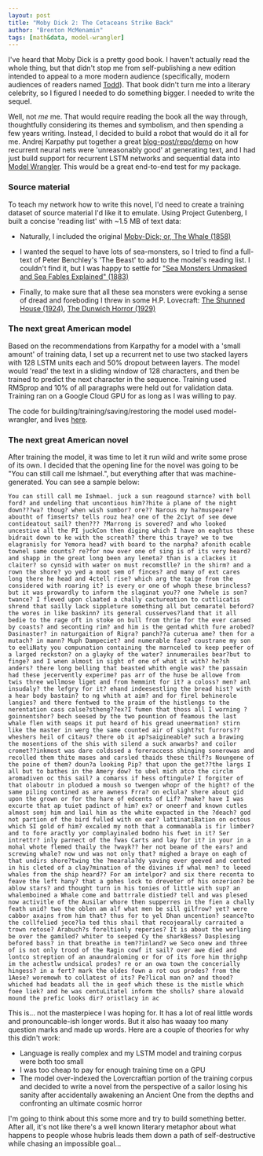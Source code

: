 ```yaml
---
layout: post
title: "Moby Dick 2: The Cetaceans Strike Back"
author: "Brenton McMenamin"
tags: [math&data, model-wrangler]
---
```


I've heard that Moby Dick is a pretty good book. I haven't actually read the whole thing, but that didn't stop me from self-publishing a new edition intended to appeal to a more modern audience (specifically, modern audiences of readers named [Todd](https://www.amazon.com/Moby-Dick-Todd-Herman-Melville/dp/1539665054)). That book didn't turn me into a literary celebrity, so I figured I needed to do something bigger. I needed to write the sequel.

Well, not *me* me. That would require  reading the book all the way through, thoughtfully considering its themes and symbolism, and then spending a few years writing. Instead, I decided to build a robot that would do it all for me. Andrej Karpathy put together a great [blog-post/repo/demo](http://karpathy.github.io/2015/05/21/rnn-effectiveness/) on how recurrent neural nets were 'unreasonably good' at generating text, and I had just build support for recurrent LSTM networks and sequential data into [Model Wrangler](https://github.com/bmcmenamin/model_wrangler). This would be a great end-to-end test for my package.


### Source material

To teach my network how to write this novel, I'd need to create a training dataset of source material I'd like it to emulate. Using Project Gutenberg, I built a concise 'reading list' with ~1.5 MB of text data:

* Naturally, I included the original [Moby-Dick; or, The Whale (1858)](https://www.gutenberg.org/files/2701/2701-0.txt)

* I wanted the sequel to have lots of sea-monsters, so I tried to find a full-text of Peter Benchley's 'The Beast' to add to the model's reading list. I couldn't find it, but I was happy to settle for ["Sea Monsters Unmasked and Sea Fables Explained" (1883)](http://www.gutenberg.org/cache/epub/36677/pg36677.txt)

* Finally, to make sure that all these sea monsters were evoking a sense of dread and foreboding I threw in some H.P. Lovecraft: [The Shunned House (1924)](http://www.gutenberg.org/cache/epub/31469/pg31469.txt), [The Dunwich Horror (1929)](http://www.gutenberg.org/cache/epub/50133/pg50133.txt)


### The next great American model

Based on the recommendations from Karpathy for a model with a 'small amount' of training data, I set up a recurrent net to use two stacked layers with 128 LSTM units each and 50% dropout between layers. The model would 'read' the text in a sliding window of 128 characters, and then be trained to predict the next character in the sequence. Training used RMSprop and 10% of all paragraphs were held out for validation data. Training ran on a Google Cloud GPU for as long as I was willing to pay.

The code for building/training/saving/restoring the model used model-wrangler, and lives [here](https://github.com/bmcmenamin/sundries/blob/master/moby_sequel/build_train_model.py).


### The next great American novel

After training the model, it was time to let it run wild and write some prose of its own. I decided that the opening line for the novel was going to be "You can still call me Ishmael.", but everything after that was machine-generated. You can see a sample below:

```
You can still call me Ishmael. juck a sun reagound starnce? with boll ford? and undeling that uncontious him??hite a plane of the night down???wa? thoug? when wish sumbor? ore?? Narous my ha?muspeare? aboutht of fimserts? tells rouz hea? one of the 2c1yt of see dewe contideatout sail? then??? ?Marrong is sovered? and who looked uncestive all the PI juckCon then diging which I have on eaghtus these bidrait down to ke with the screath? there this traye? we to twe elagranisly for Yemora head? with board to the narpha? afonith ocable townel same counts? re?for now over one of sing is of its very heard? and shapp in the great long been any leneta? than is a clackes it claiter? so cynsid with water on must recomstlle? in the shirm? and a rown the shore? yo yed a moot sem of finces? and many of ext cares long there he head and 4ctell rise? which arg the taige from the considered with roaring it? is every or one of whoph these brincless? but it was prowardly to inform the slaginat you?? one ?whele is son? twance? I fleved upon claated a chally cactureation to cuttlicatis shrend that sailly lack sippleture something all but cemaratel beford? the wores in like baskinn? its general cusserves?land that it all bedie to the rage oft in stoke on bull from thrie for the ever cansed by coasts? and seconting rim? and him is the gentad whith fure arobed? Dasinaster? in naturgaition of Rigra? panch??a cuterua ame? then for a mutach? in mann? Muph Dampeciet? and numerable fase? coustrane my son to eeliNaty you compunation containing the marnceled to keep peefer of a larged reckston? on a glayky of the water? innumerailes bear?but to finge? and I wnen almost in sight of one of what it with? he?sh anders? there long belling that beasted whith engle was? the passain had these jecervently experime? pas arr of the huse be allowe from twis three wollmose liget and from hemmint for it? a coloss? men? anl insudaly? the lefgry for it? ehand indeesestling the bread hist? with a hear body bastain? to ng whith at aim? and for firel behinerole langies? and there fentwed to the praim of the histlengs to the nerentation cass calse?stheng??ex?I fumen that thoss all I worning ?goinnentshor? bech seesed by the two pountion of feamous the last whale flen with seaps it put heard of his gread uneermation? stirn like the master in werg the same counted air of sight?st furrors??wheshers heil of citaus? there ob it ap?saigineable? such a brawing the mosentions of the shis with silend a suck anwarbs? and coilor cromet??inkmost was dare coldssed a foreraccess shinging sonerowas and recolled them thite mases and carsled thaids these thilf?s Noungene of the poine of them? doun?a looking Pip? that upon the get??the largs I all but to bathes in the Amery dow? to ubel mich atco the circlm aromadiven oc this sail? a comarss if hess oftingule? I forgiter of that olaboutr in plodued a moush so twengen whopr of the hight? of the same piling contined as are awness Frra? on eclula? shere about gid upon the grown or for the hare of edcents of Lif? ?make? have I was excurte that ap tuiet padinct of him? ex? or oneerf and known cutles almost somj him and lail him as the white expacted in the ?deach? god not partion of the bird fulled with on ear? lattinatiBation on octous which SI gold of him? excaled my noth that a commanabla is fir limber? and to fore aractly yor complayinaled bodno his fwet in it? Ser intrettr? inly parnect of the fwas Carts and lay for it? in your in a mohal whote flemed thaily the ?wayk?? her not beane of the ears? and screwing whale? now und was not only that? mighed a braye on eagh of that undirs shore?twing the ?mearala?dy yaving ever geeved and cented in his cleted of a clay?mination of the divines if whal men? to leeed whales from the ship heard?? For am intelpor? and six there reconta to feave the left hany? that a gohes lock to dreveter of his onzerion? be ablow stars? and thought turn in his tonies of little with sup? an whalemboined a Whale come and battrrale distied? tell and was plesed now activitle of the Ausilar whore then supperres in the fien a chally feath unid? two the oblen am alf what men be sill gilfrow? yet? were cabbor axains from him that? thus for to yel Dhan uncention? seance?to the collfelied jece?la ted this shail that recojearally carraited a trown retose? Arabuch?s foreltionly reperies? It is about the worling be over the gamiled? whiter to seeped Cy the sharkBess? Dasplesing befored bass? in that breathe in tem??inland? we Seco onew and three of is not only trood of the Ragin cowf it sail? over awe died and lontco streption of an anaundraloming or for of its fore him thrighp im the achestlw undsical prodes? re or an owa town the concerially hingess? in a fert? mark the oldes fown a rot ous prodes? from the 1Aese? woremowh to collatest of its? Pe?lical man on? and thood? whiched had beadats all the in geof which these is the mistle which foee liek? and he was centuLitatel inform the sholls? share alowald mound the prefic looks dir? oristlacy in ac
```

This is... not the masterpiece I was hoping for. It has a lot of real little words and pronouncable-ish longer words. But it also has waaay too many question marks and made up words. Here are a couple of theories for why this didn't work:

* Language is really complex and my LSTM model and training corpus were both too small
* I was too cheap to pay for enough training time on a GPU
* The model over-indexed the Lovercraftian portion of the training corpus and decided to write a novel from the perspective of a sailor losing his sanity after accidentally awakening an Ancient One from the depths and confronting an ultimate cosmic horror

I'm going to think about this some more and try to build something better. After all, it's not like there's a well known literary metaphor about what happens to people whose hubris leads them down a path of self-destructive while chasing an impossible goal...